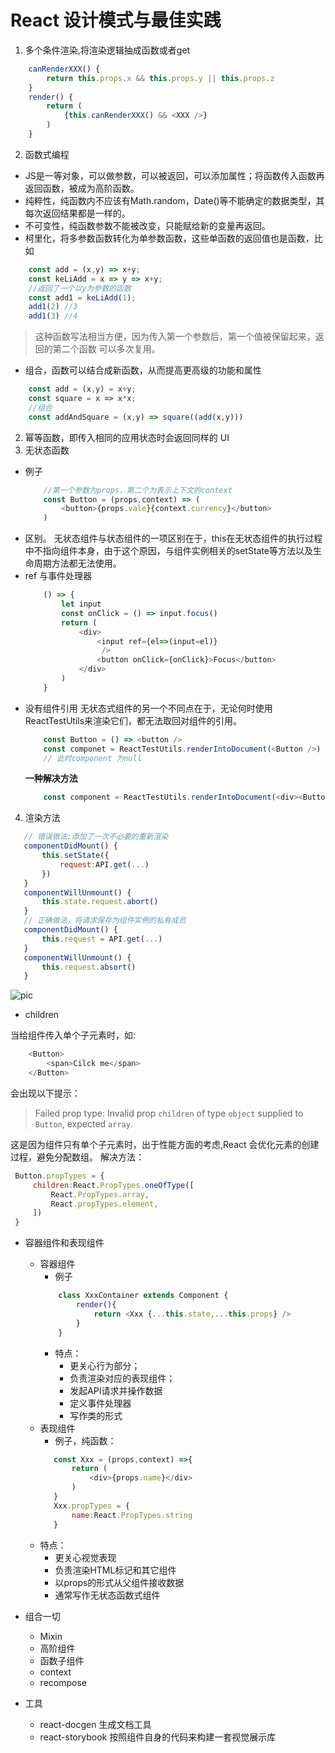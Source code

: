 # React 设计模式与最佳实践

1. 多个条件渲染,将渲染逻辑抽成函数或者get 

```js
    canRenderXXX() {
        return this.props.x && this.props.y || this.props.z
    }
    render() {
        return (
            {this.canRenderXXX() && <XXX />}
        )
    }
```
2. 函数式编程
- JS是一等对象，可以做参数，可以被返回，可以添加属性；将函数传入函数再返回函数，被成为高阶函数。
- 纯粹性，纯函数内不应该有Math.random，Date()等不能确定的数据类型，其每次返回结果都是一样的。
- 不可变性，纯函数参数不能被改变，只能赋给新的变量再返回。
- 柯里化，将多参数函数转化为单参数函数，这些单函数的返回值也是函数，比如
```js
    const add = (x,y) => x+y;
    const keLiAdd = x => y => x+y;
    //返回了一个以y为参数的函数
    const add1 = keLiAdd(1);
    add1(2) //3
    add1(3) //4
```
 >这种函数写法相当方便，因为传入第一个参数后，第一个值被保留起来，返回的第二个函数
可以多次复用。
- 组合，函数可以结合成新函数，从而提高更高级的功能和属性

```js
    const add = (x,y) = x+y;
    const square = x => x*x;
    //组合
    const addAndSquare = (x,y) => square((add(x,y)))
```

2. 幂等函数，即传入相同的应用状态时会返回同样的 UI
3. 无状态函数
- 例子
    ```js
        //第一个参数为props，第二个为表示上下文的context
        const Button = (props,context) => (
            <button>{props.vale}{context.currency}</button>
        )
    ```
 - 区别。
    无状态组件与状态组件的一项区别在于，this在无状态组件的执行过程中不指向组件本身，由于这个原因，与组件实例相关的setState等方法以及生命周期方法都无法使用。
- ref 与事件处理器
    ```js
        () => {
            let input
            const onClick = () => input.focus()
            return (
                <div>
                    <input ref={el=>(input=el)}
                     />
                    <button onClick={onClick}>Focus</button>
                </div>
            )
        }
    ```
- 没有组件引用
    无状态式组件的另一个不同点在于，无论何时使用ReactTestUtils来渲染它们，都无法取回对组件的引用。
    ```js
        const Button = () => <button />
        const componet = ReactTestUtils.renderIntoDocument(<Button />)
        // 此时component 为null

    ```
    **一种解决方法**
    ```js
        const component = ReactTestUtils.renderIntoDocument(<div><Button /></div>)
    ```
4. 渲染方法
```js
   // 错误做法:添加了一次不必要的重新渲染
   componentDidMount() {
       this.setState({
           request:API.get(...)
       })
   }
   componentWillUnmount() {
       this.state.request.abort()
   }
   // 正确做法，将请求保存为组件实例的私有成员
   componentDidMount() {
       this.request = API.get(...)
   }
   componentWillUnmount() {
       this.request.absort()
   }
```
![pic](http://m.qpic.cn/psb?/V13Sdu2D3uI4IT/uSF5Ftr*S.9xqm0QuX5e2G3xrGOtQrsKPf6BBO64wPQ!/b/dDcBAAAAAAAA&bo=egINAgAAAAADB1U!&rf=viewer_4)

- children 

当给组件传入单个子元素时，如:
```js
    <Button>
        <span>Cilck me</span>
    </Button>
```
会出现以下提示：

>Failed prop type: Invalid prop `children` of type `object` supplied
to `Button`, expected `array`.

这是因为组件只有单个子元素时，出于性能方面的考虑,React 会优化元素的创建过程，避免分配数组。
解决方法：
```js
 Button.propTypes = {
     children:React.PropTypes.oneOfType([
         React.PropTypes.array,
         React.propTypes.element,
     ])
 }
```
- 容器组件和表现组件
    - 容器组件
        - 例子
        ```js
            class XxxContainer extends Component {
                render(){
                    return <Xxx {...this.state,...this.props} />
                }
            }
        ```
        - 特点：
            - 更关心行为部分；
            - 负责渲染对应的表现组件；
            - 发起API请求并操作数据
            - 定义事件处理器
            - 写作类的形式
    - 表现组件
        - 例子，纯函数：
        ```js
           const Xxx = (props,context) =>{
               return (
                   <div>{props.name}</div>
               )
           }
           Xxx.propTypes = {
               name:React.PropTypes.string
           }
        ```
    - 特点：
        - 更关心视觉表现
        - 负责渲染HTML标记和其它组件
        - 以props的形式从父组件接收数据
        - 通常写作无状态函数式组件

- 组合一切
    - Mixin
    - 高阶组件
    - 函数子组件
    - context
    - recompose
- 工具
    - react-docgen 生成文档工具
    - react-storybook 按照组件自身的代码来构建一套视觉展示库